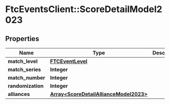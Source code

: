 # FtcEventsClient::ScoreDetailModel2023

## Properties
Name | Type | Description | Notes
------------ | ------------- | ------------- | -------------
**match_level** | [**FTCEventLevel**](FTCEventLevel.md) |  | [optional] 
**match_series** | **Integer** |  | [optional] 
**match_number** | **Integer** |  | [optional] 
**randomization** | **Integer** |  | [optional] 
**alliances** | [**Array&lt;ScoreDetailAllianceModel2023&gt;**](ScoreDetailAllianceModel2023.md) |  | [optional] 

